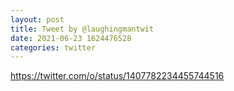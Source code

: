 ```yaml
--- 
layout: post 
title: Tweet by @laughingmantwit 
date: 2021-06-23 1624476528 
categories: twitter 
--- 
```

https://twitter.com/o/status/1407782234455744516